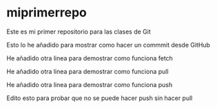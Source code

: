 # miprimerrepo
Este es mi primer repositorio para las clases de Git

Esto lo he añadido para mostrar como hacer un commmit desde GitHub

He añadido otra linea para demostrar como funciona fetch

He añadido otra linea para demostrar como funciona pull

He añadido otra linea para demostrar como funciona push

Edito esto para probar que no se puede hacer push sin hacer pull
